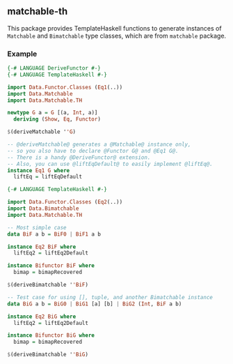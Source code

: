 ## matchable-th

This package provides TemplateHaskell functions to
generate instances of `Matchable` and `Bimatchable` type classes,
which are from `matchable` package.

### Example

``` haskell
{-# LANGUAGE DeriveFunctor #-}
{-# LANGUAGE TemplateHaskell #-}

import Data.Functor.Classes (Eq1(..))
import Data.Matchable
import Data.Matchable.TH

newtype G a = G [(a, Int, a)]
  deriving (Show, Eq, Functor)

$(deriveMatchable ''G)

-- @deriveMatchable@ generates a @Matchable@ instance only,
-- so you also have to declare @Functor G@ and @Eq1 G@.
-- There is a handy @DeriveFunctor@ extension.
-- Also, you can use @liftEqDefault@ to easily implement @liftEq@.
instance Eq1 G where
  liftEq = liftEqDefault
```

``` haskell
{-# LANGUAGE TemplateHaskell #-}

import Data.Functor.Classes (Eq2(..))
import Data.Bimatchable
import Data.Matchable.TH

-- Most simple case
data BiF a b = BiF0 | BiF1 a b

instance Eq2 BiF where
  liftEq2 = liftEq2Default

instance Bifunctor BiF where
  bimap = bimapRecovered

$(deriveBimatchable ''BiF)

-- Test case for using [], tuple, and another Bimatchable instance
data BiG a b = BiG0 | BiG1 [a] [b] | BiG2 (Int, BiF a b)

instance Eq2 BiG where
  liftEq2 = liftEq2Default

instance Bifunctor BiG where
  bimap = bimapRecovered

$(deriveBimatchable ''BiG)
```
